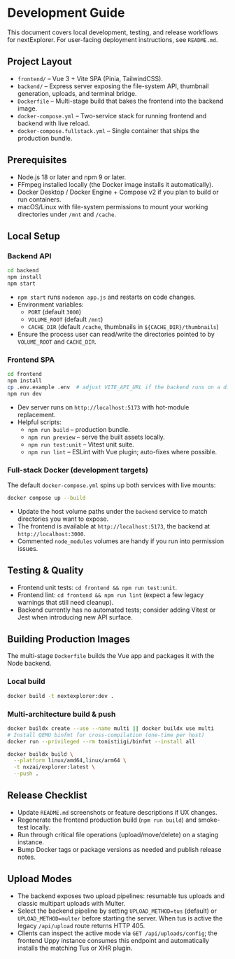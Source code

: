 # Development Guide

This document covers local development, testing, and release workflows for nextExplorer. For user-facing deployment instructions, see `README.md`.

## Project Layout
- `frontend/` – Vue 3 + Vite SPA (Pinia, TailwindCSS).
- `backend/` – Express server exposing the file-system API, thumbnail generation, uploads, and terminal bridge.
- `Dockerfile` – Multi-stage build that bakes the frontend into the backend image.
- `docker-compose.yml` – Two-service stack for running frontend and backend with live reload.
- `docker-compose.fullstack.yml` – Single container that ships the production bundle.

## Prerequisites
- Node.js 18 or later and npm 9 or later.
- FFmpeg installed locally (the Docker image installs it automatically).
- Docker Desktop / Docker Engine + Compose v2 if you plan to build or run containers.
- macOS/Linux with file-system permissions to mount your working directories under `/mnt` and `/cache`.

## Local Setup

### Backend API
```bash
cd backend
npm install
npm start
```

- `npm start` runs `nodemon app.js` and restarts on code changes.
- Environment variables:
  - `PORT` (default `3000`)
  - `VOLUME_ROOT` (default `/mnt`)
  - `CACHE_DIR` (default `/cache`, thumbnails in `${CACHE_DIR}/thumbnails`)
- Ensure the process user can read/write the directories pointed to by `VOLUME_ROOT` and `CACHE_DIR`.

### Frontend SPA
```bash
cd frontend
npm install
cp .env.example .env  # adjust VITE_API_URL if the backend runs on a different host/port
npm run dev
```

- Dev server runs on `http://localhost:5173` with hot-module replacement.
- Helpful scripts:
  - `npm run build` – production bundle.
  - `npm run preview` – serve the built assets locally.
  - `npm run test:unit` – Vitest unit suite.
  - `npm run lint` – ESLint with Vue plugin; auto-fixes where possible.

### Full-stack Docker (development targets)
The default `docker-compose.yml` spins up both services with live mounts:
```bash
docker compose up --build
```
- Update the host volume paths under the `backend` service to match directories you want to expose.
- The frontend is available at `http://localhost:5173`, the backend at `http://localhost:3000`.
- Commented `node_modules` volumes are handy if you run into permission issues.

## Testing & Quality
- Frontend unit tests: `cd frontend && npm run test:unit`.
- Frontend lint: `cd frontend && npm run lint` (expect a few legacy warnings that still need cleanup).
- Backend currently has no automated tests; consider adding Vitest or Jest when introducing new API surface.

## Building Production Images
The multi-stage `Dockerfile` builds the Vue app and packages it with the Node backend.

### Local build
```bash
docker build -t nextexplorer:dev .
```

### Multi-architecture build & push
```bash
docker buildx create --use --name multi || docker buildx use multi
# Install QEMU binfmt for cross-compilation (one-time per host)
docker run --privileged --rm tonistiigi/binfmt --install all

docker buildx build \
  --platform linux/amd64,linux/arm64 \
  -t nxzai/explorer:latest \
  --push .
```

## Release Checklist
- Update `README.md` screenshots or feature descriptions if UX changes.
- Regenerate the frontend production build (`npm run build`) and smoke-test locally.
- Run through critical file operations (upload/move/delete) on a staging instance.
- Bump Docker tags or package versions as needed and publish release notes.

## Upload Modes
- The backend exposes two upload pipelines: resumable tus uploads and classic multipart uploads with Multer.
- Select the backend pipeline by setting `UPLOAD_METHOD=tus` (default) or `UPLOAD_METHOD=multer` before starting the server. When tus is active the legacy `/api/upload` route returns HTTP 405.
- Clients can inspect the active mode via `GET /api/uploads/config`; the frontend Uppy instance consumes this endpoint and automatically installs the matching Tus or XHR plugin.
